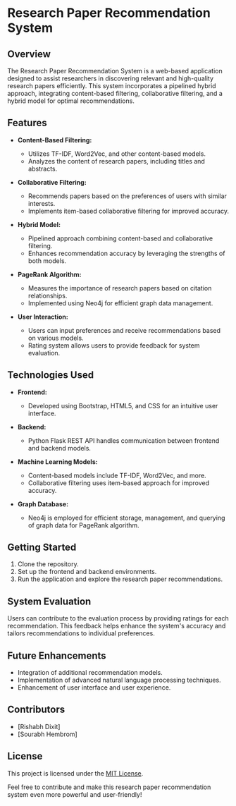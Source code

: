 # Research Paper Recommendation System

## Overview

The Research Paper Recommendation System is a web-based application designed to assist researchers in discovering relevant and high-quality research papers efficiently. This system incorporates a pipelined hybrid approach, integrating content-based filtering, collaborative filtering, and a hybrid model for optimal recommendations.

## Features

- **Content-Based Filtering:**
  - Utilizes TF-IDF, Word2Vec, and other content-based models.
  - Analyzes the content of research papers, including titles and abstracts.

- **Collaborative Filtering:**
  - Recommends papers based on the preferences of users with similar interests.
  - Implements item-based collaborative filtering for improved accuracy.

- **Hybrid Model:**
  - Pipelined approach combining content-based and collaborative filtering.
  - Enhances recommendation accuracy by leveraging the strengths of both models.

- **PageRank Algorithm:**
  - Measures the importance of research papers based on citation relationships.
  - Implemented using Neo4j for efficient graph data management.

- **User Interaction:**
  - Users can input preferences and receive recommendations based on various models.
  - Rating system allows users to provide feedback for system evaluation.

## Technologies Used

- **Frontend:**
  - Developed using Bootstrap, HTML5, and CSS for an intuitive user interface.

- **Backend:**
  - Python Flask REST API handles communication between frontend and backend models.

- **Machine Learning Models:**
  - Content-based models include TF-IDF, Word2Vec, and more.
  - Collaborative filtering uses item-based approach for improved accuracy.

- **Graph Database:**
  - Neo4j is employed for efficient storage, management, and querying of graph data for PageRank algorithm.

## Getting Started

1. Clone the repository.
2. Set up the frontend and backend environments.
3. Run the application and explore the research paper recommendations.

## System Evaluation

Users can contribute to the evaluation process by providing ratings for each recommendation. This feedback helps enhance the system's accuracy and tailors recommendations to individual preferences.

## Future Enhancements

- Integration of additional recommendation models.
- Implementation of advanced natural language processing techniques.
- Enhancement of user interface and user experience.

## Contributors

- [Rishabh Dixit]
- [Sourabh Hembrom]


## License

This project is licensed under the [MIT License](LICENSE).

Feel free to contribute and make this research paper recommendation system even more powerful and user-friendly!
